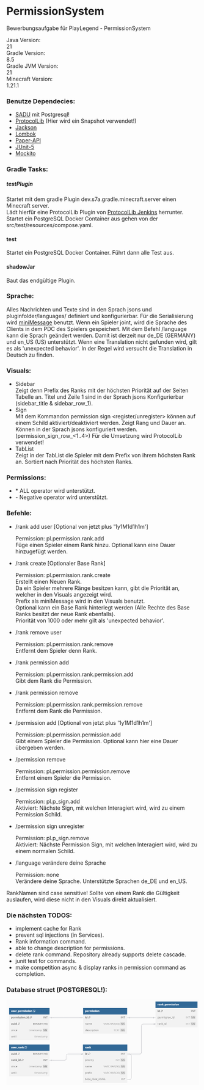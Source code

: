 # PermissionSystem

Bewerbungsaufgabe für PlayLegend - PermissionSystem

Java Version:<br>
21<br>
Gradle Version:<br>
8.5<br>
Gradle JVM Version:<br>
21<br>
Minecraft Version:<br>
1.21.1<br>

### Benutze Dependecies:

- [SADU](https://github.com/rainbowdashlabs/sadu) mit Postgresql!
- [ProtocolLib](https://github.com/dmulloy2/ProtocolLib) (Hier wird ein Snapshot verwendet!)
- [Jackson](https://github.com/FasterXML/jackson-core)
- [Lombok](https://github.com/projectlombok/lombok)
- [Paper-API](https://github.com/PaperMC/Paper)
- [JUnit-5](https://github.com/junit-team/junit5)
- [Mockito](https://github.com/mockito/mockito)

### Gradle Tasks:

##### testPlugin

Startet mit dem gradle Plugin dev.s7a.gradle.minecraft.server einen Minecraft server.<br>
Lädt hierfür eine ProtocolLib Plugin
von [ProtocolLib Jenkins](https://ci.dmulloy2.net/job/ProtocolLib/732/artifact/build/libs/) herrunter.<br>
Startet ein PostgreSQL Docker Container aus gehen von der src/test/resources/compose.yaml.<br>

#### test

Startet ein PostgreSQL Docker Container.
Führt dann alle Test aus.

#### shadowJar

Baut das endgültige Plugin.

### Sprache:

Alles Nachrichten und Texte sind in den Sprach jsons und pluginfolder/languages/ definiert und konfigurierbar.
Für die Serialisierung wird [miniMessage](https://docs.advntr.dev/minimessage/format.html) benutzt.
Wenn ein Spieler joint, wird die Sprache des Clients in dem PDC des Spielers gespeichert.
Mit dem Befehl /language <locale> kann die Sprach geändert werden. Damit ist derzeit nur de_DE (GERMANY) und en_US (US)
unterstützt.
Wenn eine Translation nicht gefunden wird, gilt es als 'unexpected behavior'. In der Regel wird versucht die Translation
in Deutsch zu finden.

### Visuals:

- Sidebar<br>
  Zeigt denn Prefix des Ranks mit der höchsten Priorität auf der Seiten Tabelle an.
  Titel und Zeile 1 sind in der Sprach jsons Konfigurierbar (sidebar_title & sidebar_row_1).
- Sign<br>
  Mit dem Kommandon permission sign <register/unregister> können auf einem Schild aktiviert/deaktiviert werden.
  Zeigt Rang und Dauer an. Können in der Sprach jsons konfiguriert werden. (permission_sign_row_<1..4>)
  Für die Umsetzung wird ProtocolLib verwendet!
- TabList<br>
  Zeigt in der TabList die Spieler mit dem Prefix von ihrem höchsten Rank an. Sortiert nach Priorität des höchsten
  Ranks.

### Permissions:

- \* ALL operator wird unterstützt.
- \- Negative operator wird unterstützt.

### Befehle:

<ul>
<li><p>/rank <RankName> add user <SpielerName> [Optional von jetzt plus '1y1M1d1h1m']</p>
Permission: pl.permission.rank.add<br>
Füge einen Spieler einem Rank hinzu. Optional kann eine Dauer hinzugefügt werden.
</li>
<li><p>/rank create <Neuer Rank Name> <Priorität des Rank> <Prefix des Rank (miniMessage)> [Optionaler Base Rank]</p>
Permission: pl.permission.rank.create<br>
Erstellt einen Neuen Rank.<br>
Da ein Spieler mehrere Ränge besitzen kann, gibt die Priorität an, welcher in den Visuals angezeigt wird.<br>
Prefix als miniMessage wird in den Visuals benutzt.<br>
Optional kann ein Base Rank hinterlegt werden (Alle Rechte des Base Ranks besitzt der neue Rank ebenfalls).<br>
Priorität von 1000 oder mehr gilt als 'unexpected behavior'.
</li>
<li><p>/rank <RankName> remove user <SpielerName></p>
Permission: pl.permission.rank.remove<br>
Entfernt dem Spieler denn Rank.
</li>
<li><p>/rank <rank> permission add <permission></p>
Permission: pl.permission.rank.permission.add<br>
Gibt dem Rank die Permission.
</li>
<li><p>/rank <rank> permission remove <permission></p>
Permission: pl.permission.rank.permission.remove<br>
Entfernt dem Rank die Permission.
</li>
<li><p>/permission <SpielerName> add <permission> [Optional von jetzt plus '1y1M1d1h1m']</p>
Permission: pl.permission.permission.add<br>
Gibt einem Spieler die Permission. Optional kann hier eine Dauer übergeben werden.
</li>
<li><p>/permission <SpielerName> remove <permission></p>
Permission: pl.permission.permission.remove<br>
Entfernt einem Spieler die Permission.
</li>
<li><p>/permission sign register</p>
Permission: pl.p_sign.add<br>
Aktiviert: Nächste Sign, mit welchen Interagiert wird, wird zu einem Permission Schild.
</li>
<li><p>/permission sign unregister</p>
Permission: pl.p_sign.remove<br>
Aktiviert: Nächste Permission Sign, mit welchen Interagiert wird, wird zu einem normalen Schild.
</li>
<li><p>/language <locale> verändere deine Sprache</p>
Permission: none<br>
Verändere deine Sprache. Unterstützte Sprachen de_DE und en_US.
</ul>

RankNamen sind case sensitive!
Sollte von einem Rank die Gültigkeit auslaufen, wird diese nicht in den Visuals direkt aktualisiert.

### Die nächsten TODOS:

- implement cache for Rank
- prevent sql injections (in Services).
- Rank information command.
- able to change description for permissions.
- delete rank command. Repository already supports delete cascade.
- junit test for commands.
- make competition async & display ranks in permission command as completion.

### Database struct (POSTGRESQL!):

<!--Tables dbdiagram.io:

Table permission {
id INT [primary key, increment]
name VARCHAR(50) [unique, not null]
description TEXT [NOT NULL]
}

Table rank {
id INT [primary key, increment]
priority INT [unique, not null]
name VARCHAR(50) [not null]
prefix VARCHAR(20) [not null]
base_rank_name INT [ref: - rank.id, null]
}

Table rank_permission {
id INT [primary key, increment]
permission_id INT [ref: - permission.id, not null]
rank_id INT [ref: > rank.id, not null]
}

Table user_permission {
permission_id INT [primary key, ref: - permission.id]
uuid BINARY(16) [primary key]
since timestamp [not null]
until timestamp [null]
}

Table user_rank {
uuid BINARY(16) [primary key]
rank_id INT [primary key, ref: < rank.id]
since timestamp [not null]
until timestamp [null]
}
-->
![img.png](permission_tables.png)